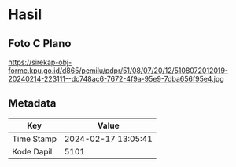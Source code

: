 # Hasil

## Foto C Plano

https://sirekap-obj-formc.kpu.go.id/d865/pemilu/pdpr/51/08/07/20/12/5108072012019-20240214-223111--dc748ac6-7672-4f9a-95e9-7dba656f95e4.jpg


## Metadata

| Key        | Value               |
| ---------- | ------------------- |
| Time Stamp | 2024-02-17 13:05:41 |
| Kode Dapil | 5101                |



